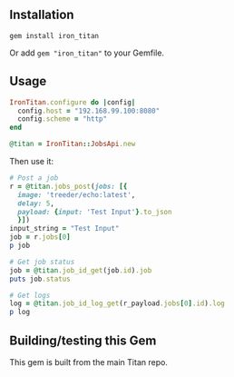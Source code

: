 

## Installation

```
gem install iron_titan
```

Or add `gem "iron_titan"` to your Gemfile.

## Usage

```ruby
IronTitan.configure do |config|
  config.host = "192.168.99.100:8080"
  config.scheme = "http"
end

@titan = IronTitan::JobsApi.new
```

Then use it:

```ruby
# Post a job
r = @titan.jobs_post(jobs: [{
  image: 'treeder/echo:latest',
  delay: 5,
  payload: {input: 'Test Input'}.to_json
  }])
input_string = "Test Input"
job = r.jobs[0]
p job

# Get job status
job = @titan.job_id_get(job.id).job
puts job.status

# Get logs
log = @titan.job_id_log_get(r_payload.jobs[0].id).log
p log
```

## Building/testing this Gem

This gem is built from the main Titan repo.
